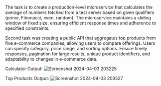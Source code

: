 The task is to create a production-level microservice that calculates the average of numbers fetched from a test server based on given qualifiers (prime, Fibonacci, even, random). The microservice maintains a sliding window of fixed size, ensuring efficient response times and adherence to specified constraints.

Second task was creating a public API that aggregates top products from five e-commerce companies, allowing users to compare offerings. Users can specify category, price range, and sorting options. Ensure timely responses, pagination for large results, unique product identifiers, and adaptability to changes in e-commerce data.

Calculator Output:
![Screenshot 2024-04-03 203225](https://github.com/ItzNilay/RA2111026010287/assets/97908176/ab79d821-8e72-47b1-9ede-ab403985bdfc)

Top Products Output:
![Screenshot 2024-04-03 203527](https://github.com/ItzNilay/RA2111026010287/assets/97908176/23d2e3d4-3519-49c4-9580-b5af62bf8b4d)



